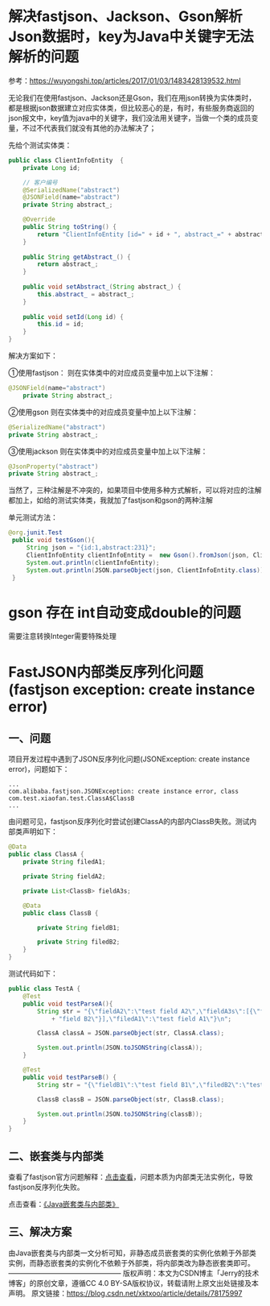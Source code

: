 # 解决fastjson、Jackson、Gson解析Json数据时，key为Java中关键字无法解析的问题

参考：https://wuyongshi.top/articles/2017/01/03/1483428139532.html

无论我们在使用fastjson、Jackson还是Gson，我们在用json转换为实体类时，都是根据json数据建立对应实体类，但比较恶心的是，有时，有些服务商返回的json报文中，key值为java中的关键字，我们没法用关键字，当做一个类的成员变量，不过不代表我们就没有其他的办法解决了；

先给个测试实体类：
~~~java
public class ClientInfoEntity  {
    private Long id;

    // 客户编号
    @SerializedName("abstract")
    @JSONField(name="abstract")
    private String abstract_;

    @Override
    public String toString() {
        return "ClientInfoEntity [id=" + id + ", abstract_=" + abstract_ + "]";
    }
    
    public String getAbstract_() {
        return abstract_;
    }
    
    public void setAbstract_(String abstract_) {
        this.abstract_ = abstract_;
    }
    
    public void setId(Long id) {
        this.id = id;
    }
}
~~~
解决方案如下：

①使用fastjson：
则在实体类中的对应成员变量中加上以下注解：
~~~java
@JSONField(name="abstract")
	private String abstract_;
~~~

②使用gson
则在实体类中的对应成员变量中加上以下注解：
~~~java
@SerializedName("abstract")
private String abstract_;
~~~
③使用jackson
则在实体类中的对应成员变量中加上以下注解：
~~~java
@JsonProperty("abstract")
private String abstract_;
~~~
当然了，三种注解是不冲突的，如果项目中使用多种方式解析，可以将对应的注解都加上，如给的测试实体类，我就加了fastjson和gson的两种注解

单元测试方法：
~~~java
@org.junit.Test
 public void testGson(){
	 String json = "{id:1,abstract:231}";
	 ClientInfoEntity clientInfoEntity =  new Gson().fromJson(json, ClientInfoEntity.class);
	 System.out.println(clientInfoEntity);
	 System.out.println(JSON.parseObject(json, ClientInfoEntity.class));
 }
~~~

# gson 存在 int自动变成double的问题

需要注意转换Integer需要特殊处理



# FastJSON内部类反序列化问题(fastjson exception: create instance error)

## 一、问题

项目开发过程中遇到了JSON反序列化问题(JSONException: create instance error)，问题如下：

~~~
...
com.alibaba.fastjson.JSONException: create instance error, class com.test.xiaofan.test.ClassA$ClassB
...
~~~

由问题可见，fastjson反序列化时尝试创建ClassA的内部内ClassB失败。测试内部类声明如下：

```java
@Data
public class ClassA {
    private String filedA1;

    private String fieldA2;

    private List<ClassB> fieldA3s;

    @Data
    public class ClassB {

        private String fieldB1;

        private String filedB2;
    }
}
```

测试代码如下：

```java
public class TestA {
    @Test
    public void testParseA(){
        String str = "{\"fieldA2\":\"test field A2\",\"fieldA3s\":[{\"fieldB1\":\"test field B1\",\"filedB2\":\"test "
            + "field B2\"}],\"filedA1\":\"test field A1\"}\n";

        ClassA classA = JSON.parseObject(str, ClassA.class);

        System.out.println(JSON.toJSONString(classA));
    }

    @Test
    public void testParseB() {
        String str = "{\"fieldB1\":\"test field B1\",\"filedB2\":\"test field B2\"}";

        ClassB classB = JSON.parseObject(str, ClassB.class);

        System.out.println(JSON.toJSONString(classB));
    }
}
```
## 二、嵌套类与内部类

查看了fastjson官方问题解释：[点击查看](https://github.com/alibaba/fastjson/issues/302)，问题本质为内部类无法实例化，导致fastjson反序列化失败。

点击查看：[《Java嵌套类与内部类》](http://blog.csdn.net/xktxoo/article/details/78175909)

## 三、解决方案

由Java嵌套类与内部类一文分析可知，非静态成员嵌套类的实例化依赖于外部类实例，而静态嵌套类的实例化不依赖于外部类，将内部类改为静态嵌套类即可。
————————————————
版权声明：本文为CSDN博主「Jerry的技术博客」的原创文章，遵循CC 4.0 BY-SA版权协议，转载请附上原文出处链接及本声明。
原文链接：https://blog.csdn.net/xktxoo/article/details/78175997